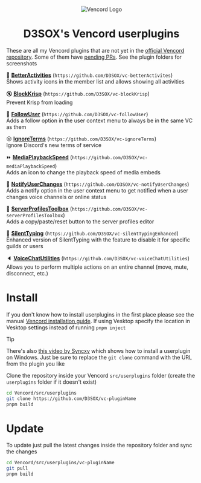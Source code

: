 <div align="center">

![Vencord Logo](https://github.com/D3SOX/vencord-userplugins/assets/24937357/f5c06f0e-9d8c-4cca-b990-953d675ec71d)
# D3SOX's Vencord userplugins

</div>

These are all my Vencord plugins that are not yet in the [official Vencord repository](https://vencord.dev/plugins#d3sox). Some of them have [pending PRs](https://github.com/Vendicated/Vencord/pulls/d3sox).
See the plugin folders for screenshots

🎡 [**BetterActivities**](https://github.com/D3SOX/vc-betterActivites) (`https://github.com/D3SOX/vc-betterActivites`)  
Shows activity icons in the member list and allows showing all activities

🔇 [**BlockKrisp**](https://github.com/D3SOX/vc-blockKrisp) (`https://github.com/D3SOX/vc-blockKrisp`)  
Prevent Krisp from loading

🤝 [**FollowUser**](https://github.com/D3SOX/vc-followUser) (`https://github.com/D3SOX/vc-followUser`)  
Adds a follow option in the user context menu to always be in the same VC as them

😒 [**IgnoreTerms**](https://github.com/D3SOX/vc-ignoreTerms) (`https://github.com/D3SOX/vc-ignoreTerms`)  
Ignore Discord's new terms of service

⏩ [**MediaPlaybackSpeed**](https://github.com/D3SOX/vc-mediaPlaybackSpeed) (`https://github.com/D3SOX/vc-mediaPlaybackSpeed`)  
Adds an icon to change the playback speed of media embeds

🔔 [**NotifyUserChanges**](https://github.com/D3SOX/vc-notifyUserChanges) (`https://github.com/D3SOX/vc-notifyUserChanges`)  
Adds a notify option in the user context menu to get notified when a user changes voice channels or online status

👤 [**ServerProfilesToolbox**](https://github.com/D3SOX/vc-serverProfilesToolbox) (`https://github.com/D3SOX/vc-serverProfilesToolbox`)  
Adds a copy/paste/reset button to the server profiles editor

🤫 [**SilentTyping**](https://github.com/D3SOX/vc-silentTypingEnhanced) (`https://github.com/D3SOX/vc-silentTypingEnhanced`)  
Enhanced version of SilentTyping with the feature to disable it for specific guilds or users

🔈 [**VoiceChatUtilities**](https://github.com/D3SOX/vc-voiceChatUtilities) (`https://github.com/D3SOX/vc-voiceChatUtilities`)  
Allows you to perform multiple actions on an entire channel (move, mute, disconnect, etc.)


# Install

If you don't know how to install userplugins in the first place please see the manual [Vencord installation guide](https://docs.vencord.dev/installing/). If using Vesktop specify the location in Vesktop settings instead of running `pnpm inject`

> [!TIP]
> There's also [this video by Syncxv](https://youtu.be/8wexjSo8fNw) which shows how to install a userplugin on Windows.
> Just be sure to replace the `git clone` command with the URL from the plugin you like

Clone the repository inside your Vencord `src/userplugins` folder (create the `userplugins` folder if it doesn't exist)
```bash
cd Vencord/src/userplugins
git clone https://github.com/D3SOX/vc-pluginName
pnpm build
````

# Update

To update just pull the latest changes inside the repository folder and sync the changes
```bash
cd Vencord/src/userplugins/vc-pluginName
git pull
pnpm build
```
